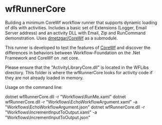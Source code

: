 # wfRunnerCore
Building a minimum CoreWf workflow runner that supports dynamic loading of dlls with activities. Includes a basic set of Extensions (Logger, Email Server address) and an activity DLL with Email, Zip and RunCommand demonstration. Uses [dmetzgar/CoreWf](https://github.com/dmetzgar/corewf) as a submodule. 

This runner is developed to test the features of [CoreWf](https://github.com/dmetzgar/corewf) and discover the differences in behaviors between Workflow-Foundation on the .Net Framework and CoreWf on .net core.

Please ensure that the "ActivityLibraryCore.dll" is located in the WFLibs directory. This folder is where the wfRunnerCore looks for activity code if they are not already loaded in memory. 

Usage on the command line: 

dotnet wfRunnerCore.dll -r "Workflows\RunMe.xaml"
dotnet wfRunnerCore.dll -r "Workflows\EchoWorkflowArgument.xaml" -a "Workflows\EchoWorkflowArgument.json"
dotnet wfRunnerCore.dll -r "Workflows\IncrementInputToOutput.xaml" -a "Workflows\IncrementInputToOutput.json"

